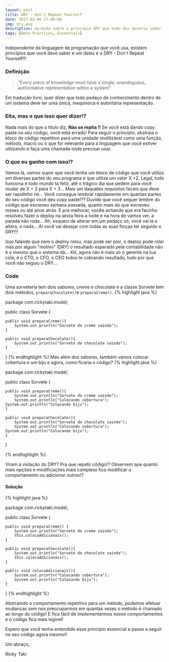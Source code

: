 ```yaml
---
layout: post
title: DRY - Don't Repeat Yourself
date: 2017-02-06 17:00:00
img: dry.png
description: Aprenda sobre o princípio DRY que todo dev deveria saber 
tags: [Best-Practices, Essentials]
---
```


Independente da linguagem de programação que você usa, existem princípios que você deve saber e um deles é o DRY - Don't Repeat Yourself!!!

### Definição

> "Every piece of knowledge must have a single, unambiguous, authoritative representation within a system"
 
Em tradução livre, quer dizer que todo pedaço de conhecimento dentro de um sistema deve ter uma única, inequívoca e autoritária representação.

### Eita, mas o que isso quer dizer!?

Nada mais do que o título diz, **Não se repita !!** Se você está dando copy paste no seu código, você está errado! Para seguir o princípio, abstraia o bloco de código repetitivo para uma unidade reutilizável como uma função, método, macro ou o que for relevante para a linguagem que você estiver utilizando e faça uma chamada onde precisar usar.

### O que eu ganho com isso!?

Vamos lá, vamos supor que você tenha um bloco de código que você utiliza em diversas partes do seu programa e que utiliza um valor X +2. Legal, tudo funciona e todo mundo tá feliz, até o trágico dia que pedem para você mudar de X + 2 para X + 3... Mais um daqueles requisitos fáceis que deve ser rapidinho né... Você consegue lembrar rapidamente em quantas partes do seu código você deu copy paste!?? Duvido que você sequer lembre do código que escreveu semana passada, quanto mais do que escreveu meses ou até anos atrás. E pra melhorar, voc6e achando que era facinho resolveu fazer o deploy na sexta feira a noite e na hora do vamos ver, a parada não roda... Ah, esqueci de alterar em um pedaço só, você vai lá e altera, e nada... Aí você vai desejar com todas as suas forças ter seguido o DRY!!!

Isso falando que nem o deploy rolou, mas pode ser pior, o deploy pode rolar mas por algum "motivo" (DRY) o resultado esperado pela contabilidade não é o mesmo que o sistema dá... Xiii, agora não é mais só o gerente na tua cola, é o CTO, o CFO, o CEO todos te cobrando resultado, tudo por que você não seguiu o DRY...

### Code

Uma sorveteria tem dois sabores, creme e chocolate e a classe Sorvete tem dois métodos, ```preparaChocolate()```e ```preparaCreme()```. 
{% highlight java %}

package com.rickytaki.model;

public class Sorvete {

    public void preparaCreme(){
        System.out.println("Sorvete de creme saindo");
    }

    public void preparaChocolate(){
        System.out.println("Sorvete de chocolate saindo");
    }
}
{% endhighlight %}
Mas além dos sabores, também vamos colocar cobertura e um biju e agora, como ficaria o código? 
{% highlight java %}

package com.rickytaki.model;

public class Sorvete {

    public void preparaCreme(){
        System.out.println("Sorvete de creme saindo");
        System.out.println("Colocando cobertura");
	System.out.println("Colocando biju");
    }

    public void preparaChocolate(){
        System.out.println("Sorvete de chocolate saindo");
        System.out.println("Colocando cobertura");
	System.out.println("Colocando biju");
    }
}

{% endhighlight %}

Viram a violação do DRY? Pra que repetir código!? Observem que quanto mais opções e modificações mais complexo fica modificar o comportamento ou adicionar outros!?
#### Solução
{% highlight java %}

package com.rickytaki.model;

public class Sorvete {

    public void preparaCreme() {
        System.out.println("Sorvete de creme saindo");
        this.colocaAdicionais();
    }

    public void preparaChocolate(){
        System.out.println("Sorvete de chocolate saindo");
        this.colocaAdicionais();
    }

    public void colocaAdicionais(){
        System.out.println("Colocando cobertura");
        System.out.println("Colocando biju");
    }
}
{% endhighlight %}

Abstraindo o comportamento repetitivo para um método, podemos efetuar mudanças sem nos preocuparmos em quantas vezes o método é chamado ao longo do código! E fica fácil de implementarmos novos comportamentos e o código fica mais legível!

Espero que você tenha entendido esse princípio essencial e passe a seguir no seu código agora mesmo!!

Um abraço,

Ricky Taki

